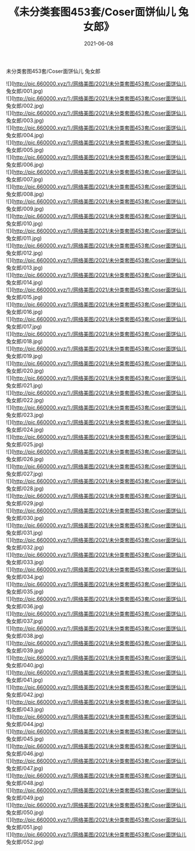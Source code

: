 ﻿---
layout: post
title:  《未分类套图453套/Coser面饼仙儿 兔女郎》
date:   2021-06-08
img: http://pic.660000.xyz/1:/网络美图/2021/未分类套图453套/Coser面饼仙儿 兔女郎/000.jpg
categories: [美女, 清纯, 唯美]
---

未分类套图453套/Coser面饼仙儿 兔女郎

 ![](http://pic.660000.xyz/1:/网络美图/2021/未分类套图453套/Coser面饼仙儿 兔女郎/001.jpg) <br>![](http://pic.660000.xyz/1:/网络美图/2021/未分类套图453套/Coser面饼仙儿 兔女郎/002.jpg) <br>![](http://pic.660000.xyz/1:/网络美图/2021/未分类套图453套/Coser面饼仙儿 兔女郎/003.jpg) <br>![](http://pic.660000.xyz/1:/网络美图/2021/未分类套图453套/Coser面饼仙儿 兔女郎/004.jpg) <br>![](http://pic.660000.xyz/1:/网络美图/2021/未分类套图453套/Coser面饼仙儿 兔女郎/005.jpg) <br>![](http://pic.660000.xyz/1:/网络美图/2021/未分类套图453套/Coser面饼仙儿 兔女郎/006.jpg) <br>![](http://pic.660000.xyz/1:/网络美图/2021/未分类套图453套/Coser面饼仙儿 兔女郎/007.jpg) <br>![](http://pic.660000.xyz/1:/网络美图/2021/未分类套图453套/Coser面饼仙儿 兔女郎/008.jpg) <br>![](http://pic.660000.xyz/1:/网络美图/2021/未分类套图453套/Coser面饼仙儿 兔女郎/009.jpg) <br>![](http://pic.660000.xyz/1:/网络美图/2021/未分类套图453套/Coser面饼仙儿 兔女郎/010.jpg) <br>![](http://pic.660000.xyz/1:/网络美图/2021/未分类套图453套/Coser面饼仙儿 兔女郎/011.jpg) <br>![](http://pic.660000.xyz/1:/网络美图/2021/未分类套图453套/Coser面饼仙儿 兔女郎/012.jpg) <br>![](http://pic.660000.xyz/1:/网络美图/2021/未分类套图453套/Coser面饼仙儿 兔女郎/013.jpg) <br>![](http://pic.660000.xyz/1:/网络美图/2021/未分类套图453套/Coser面饼仙儿 兔女郎/014.jpg) <br>![](http://pic.660000.xyz/1:/网络美图/2021/未分类套图453套/Coser面饼仙儿 兔女郎/015.jpg) <br>![](http://pic.660000.xyz/1:/网络美图/2021/未分类套图453套/Coser面饼仙儿 兔女郎/016.jpg) <br>![](http://pic.660000.xyz/1:/网络美图/2021/未分类套图453套/Coser面饼仙儿 兔女郎/017.jpg) <br>![](http://pic.660000.xyz/1:/网络美图/2021/未分类套图453套/Coser面饼仙儿 兔女郎/018.jpg) <br>![](http://pic.660000.xyz/1:/网络美图/2021/未分类套图453套/Coser面饼仙儿 兔女郎/019.jpg) <br>![](http://pic.660000.xyz/1:/网络美图/2021/未分类套图453套/Coser面饼仙儿 兔女郎/020.jpg) <br>![](http://pic.660000.xyz/1:/网络美图/2021/未分类套图453套/Coser面饼仙儿 兔女郎/021.jpg) <br>![](http://pic.660000.xyz/1:/网络美图/2021/未分类套图453套/Coser面饼仙儿 兔女郎/022.jpg) <br>![](http://pic.660000.xyz/1:/网络美图/2021/未分类套图453套/Coser面饼仙儿 兔女郎/023.jpg) <br>![](http://pic.660000.xyz/1:/网络美图/2021/未分类套图453套/Coser面饼仙儿 兔女郎/024.jpg) <br>![](http://pic.660000.xyz/1:/网络美图/2021/未分类套图453套/Coser面饼仙儿 兔女郎/025.jpg) <br>![](http://pic.660000.xyz/1:/网络美图/2021/未分类套图453套/Coser面饼仙儿 兔女郎/026.jpg) <br>![](http://pic.660000.xyz/1:/网络美图/2021/未分类套图453套/Coser面饼仙儿 兔女郎/027.jpg) <br>![](http://pic.660000.xyz/1:/网络美图/2021/未分类套图453套/Coser面饼仙儿 兔女郎/028.jpg) <br>![](http://pic.660000.xyz/1:/网络美图/2021/未分类套图453套/Coser面饼仙儿 兔女郎/029.jpg) <br>![](http://pic.660000.xyz/1:/网络美图/2021/未分类套图453套/Coser面饼仙儿 兔女郎/030.jpg) <br>![](http://pic.660000.xyz/1:/网络美图/2021/未分类套图453套/Coser面饼仙儿 兔女郎/031.jpg) <br>![](http://pic.660000.xyz/1:/网络美图/2021/未分类套图453套/Coser面饼仙儿 兔女郎/032.jpg) <br>![](http://pic.660000.xyz/1:/网络美图/2021/未分类套图453套/Coser面饼仙儿 兔女郎/033.jpg) <br>![](http://pic.660000.xyz/1:/网络美图/2021/未分类套图453套/Coser面饼仙儿 兔女郎/034.jpg) <br>![](http://pic.660000.xyz/1:/网络美图/2021/未分类套图453套/Coser面饼仙儿 兔女郎/035.jpg) <br>![](http://pic.660000.xyz/1:/网络美图/2021/未分类套图453套/Coser面饼仙儿 兔女郎/036.jpg) <br>![](http://pic.660000.xyz/1:/网络美图/2021/未分类套图453套/Coser面饼仙儿 兔女郎/037.jpg) <br>![](http://pic.660000.xyz/1:/网络美图/2021/未分类套图453套/Coser面饼仙儿 兔女郎/038.jpg) <br>![](http://pic.660000.xyz/1:/网络美图/2021/未分类套图453套/Coser面饼仙儿 兔女郎/039.jpg) <br>![](http://pic.660000.xyz/1:/网络美图/2021/未分类套图453套/Coser面饼仙儿 兔女郎/040.jpg) <br>![](http://pic.660000.xyz/1:/网络美图/2021/未分类套图453套/Coser面饼仙儿 兔女郎/041.jpg) <br>![](http://pic.660000.xyz/1:/网络美图/2021/未分类套图453套/Coser面饼仙儿 兔女郎/042.jpg) <br>![](http://pic.660000.xyz/1:/网络美图/2021/未分类套图453套/Coser面饼仙儿 兔女郎/043.jpg) <br>![](http://pic.660000.xyz/1:/网络美图/2021/未分类套图453套/Coser面饼仙儿 兔女郎/044.jpg) <br>![](http://pic.660000.xyz/1:/网络美图/2021/未分类套图453套/Coser面饼仙儿 兔女郎/045.jpg) <br>![](http://pic.660000.xyz/1:/网络美图/2021/未分类套图453套/Coser面饼仙儿 兔女郎/046.jpg) <br>![](http://pic.660000.xyz/1:/网络美图/2021/未分类套图453套/Coser面饼仙儿 兔女郎/047.jpg) <br>![](http://pic.660000.xyz/1:/网络美图/2021/未分类套图453套/Coser面饼仙儿 兔女郎/048.jpg) <br>![](http://pic.660000.xyz/1:/网络美图/2021/未分类套图453套/Coser面饼仙儿 兔女郎/049.jpg) <br>![](http://pic.660000.xyz/1:/网络美图/2021/未分类套图453套/Coser面饼仙儿 兔女郎/050.jpg) <br>![](http://pic.660000.xyz/1:/网络美图/2021/未分类套图453套/Coser面饼仙儿 兔女郎/051.jpg) <br>![](http://pic.660000.xyz/1:/网络美图/2021/未分类套图453套/Coser面饼仙儿 兔女郎/052.jpg) <br>